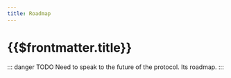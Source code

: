 ```yaml
---
title: Roadmap
---
```


# {{$frontmatter.title}}

::: danger TODO
Need to speak to the future of the protocol. Its roadmap.
:::
